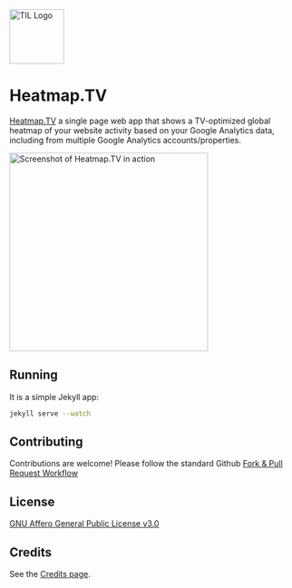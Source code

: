 <img alt="TIL Logo" src="https://www.heatmap.tv/favicon.svg" height="96" >

Heatmap.TV
==========

[Heatmap.TV](https://www.heatmap.tv/) a single page web app that shows a TV-optimized global heatmap of your website activity based
on your Google Analytics data, including from multiple Google Analytics accounts/properties.

<img alt=" Screenshot of Heatmap.TV in action" src="https://www.heatmap.tv/images/tv.png" height="350" >

## Running

It is a simple Jekyll app:
```bash
jekyll serve --watch
```

## Contributing

Contributions are welcome!  Please follow the standard Github [Fork & Pull Request Workflow](https://gist.github.com/Chaser324/ce0505fbed06b947d962)

## License

[GNU Affero General Public License v3.0](LICENSE.txt)

## Credits

See the [Credits page](https://www.heatmap.tv/support/credits.html).
